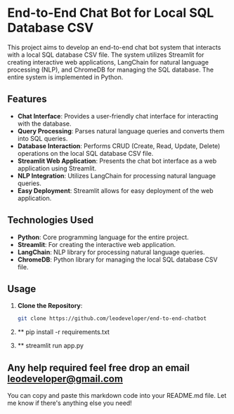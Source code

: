 # End-to-End Chat Bot for Local SQL Database CSV

This project aims to develop an end-to-end chat bot system that interacts with a local SQL database CSV file. The system utilizes Streamlit for creating interactive web applications, LangChain for natural language processing (NLP), and ChromeDB for managing the SQL database. The entire system is implemented in Python.

## Features

- **Chat Interface**: Provides a user-friendly chat interface for interacting with the database.
- **Query Processing**: Parses natural language queries and converts them into SQL queries.
- **Database Interaction**: Performs CRUD (Create, Read, Update, Delete) operations on the local SQL database CSV file.
- **Streamlit Web Application**: Presents the chat bot interface as a web application using Streamlit.
- **NLP Integration**: Utilizes LangChain for processing natural language queries.
- **Easy Deployment**: Streamlit allows for easy deployment of the web application.

## Technologies Used

- **Python**: Core programming language for the entire project.
- **Streamlit**: For creating the interactive web application.
- **LangChain**: NLP library for processing natural language queries.
- **ChromeDB**: Python library for managing the local SQL database CSV file.

## Usage

1. **Clone the Repository**:

   ```bash
   git clone https://github.com/leodeveloper/end-to-end-chatbot
2. **
   pip install -r requirements.txt
3. **
   streamlit run app.py

## Any help required feel free drop an email leodeveloper@gmail.com

You can copy and paste this markdown code into your README.md file. Let me know if there's anything else you need!
